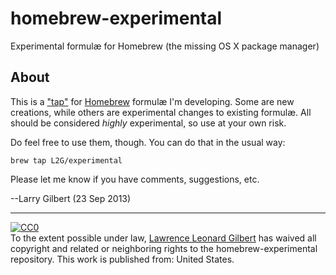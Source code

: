 homebrew-experimental
=====================

Experimental formulæ for Homebrew (the missing OS X package manager)

About
-----

This is a ["tap"](https://github.com/mxcl/homebrew/wiki/brew-tap) for
[Homebrew](http://brew.sh/) formulæ I'm developing.  Some are new creations,
while others are experimental changes to existing formulæ.  All should be
considered _highly_ experimental, so use at your own risk.

Do feel free to use them, though. You can do that in the usual way:

    brew tap L2G/experimental

Please let me know if you have comments, suggestions, etc.

--Larry Gilbert (23 Sep 2013)

----
<p xmlns:dct="http://purl.org/dc/terms/"
xmlns:vcard="http://www.w3.org/2001/vcard-rdf/3.0#">
  <a rel="license"
     href="http://creativecommons.org/publicdomain/zero/1.0/">
    <img src="http://i.creativecommons.org/p/zero/1.0/88x31.png"
style="border-style: none;" alt="CC0" />
  </a>
  <br />
  To the extent possible under law,
  <a rel="dct:publisher"
     href="http://l2g.github.io">
    <span property="dct:title">Lawrence Leonard Gilbert</span></a>
  has waived all copyright and related or neighboring rights to the
  <span property="dct:title">homebrew-experimental repository</span>.
This work is published from:
<span property="vcard:Country" datatype="dct:ISO3166"
      content="US" about="http://l2g.github.io">
  United States</span>.
</p>
